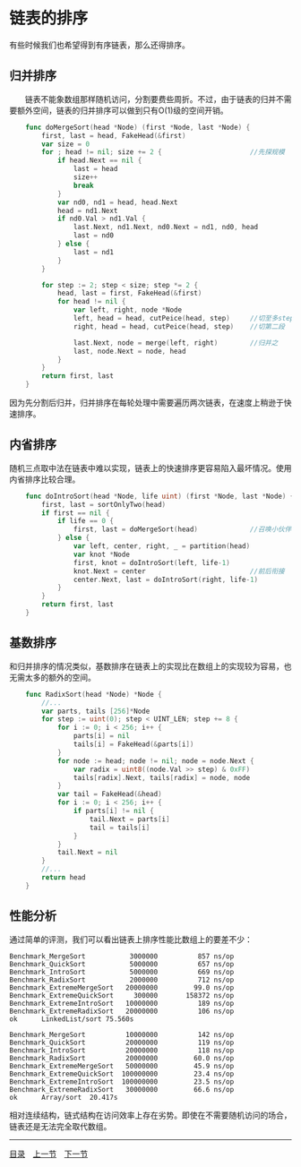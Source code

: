 # 链表的排序
有些时候我们也希望得到有序链表，那么还得排序。

## 归并排序
　　链表不能象数组那样随机访问，分割要费些周折。不过，由于链表的归并不需要额外空间，链表的归并排序可以做到只有O(1)级的空间开销。
```go
	func doMergeSort(head *Node) (first *Node, last *Node) {
		first, last = head, FakeHead(&first)
		var size = 0
		for ; head != nil; size += 2 {						//先探规模
			if head.Next == nil {
				last = head
				size++
				break
			}
			var nd0, nd1 = head, head.Next
			head = nd1.Next
			if nd0.Val > nd1.Val {
				last.Next, nd1.Next, nd0.Next = nd1, nd0, head
				last = nd0
			} else {
				last = nd1
			}
		}

		for step := 2; step < size; step *= 2 {
			head, last = first, FakeHead(&first)
			for head != nil {
				var left, right, node *Node
				left, head = head, cutPeice(head, step)		//切至多step大小的一段
				right, head = head, cutPeice(head, step)	//切第二段

				last.Next, node = merge(left, right)		//归并之
				last, node.Next = node, head
			}
		}
		return first, last
	}
```
因为先分割后归并，归并排序在每轮处理中需要遍历两次链表，在速度上稍逊于快速排序。

## 内省排序
随机三点取中法在链表中难以实现，链表上的快速排序更容易陷入最坏情况。使用内省排序比较合理。
```go
	func doIntroSort(head *Node, life uint) (first *Node, last *Node) {
		first, last = sortOnlyTwo(head)
		if first == nil {
			if life == 0 {
				first, last = doMergeSort(head)				//召唤小伙伴
			} else {
				var left, center, right, _ = partition(head)
				var knot *Node
				first, knot = doIntroSort(left, life-1)
				knot.Next = center							//前后衔接
				center.Next, last = doIntroSort(right, life-1)
			}
		}
		return first, last
	}
```

## 基数排序
和归并排序的情况类似，基数排序在链表上的实现比在数组上的实现较为容易，也无需太多的额外的空间。
```go
	func RadixSort(head *Node) *Node {
		//...
		var parts, tails [256]*Node
		for step := uint(0); step < UINT_LEN; step += 8 {
			for i := 0; i < 256; i++ {
				parts[i] = nil
				tails[i] = FakeHead(&parts[i])
			}
			for node := head; node != nil; node = node.Next {
				var radix = uint8((node.Val >> step) & 0xFF)
				tails[radix].Next, tails[radix] = node, node
			}
			var tail = FakeHead(&head)
			for i := 0; i < 256; i++ {
				if parts[i] != nil {
					tail.Next = parts[i]
					tail = tails[i]
				}
			}
			tail.Next = nil
		}
		//...
		return head
	}
```

## 性能分析
通过简单的评测，我们可以看出链表上排序性能比数组上的要差不少：

	Benchmark_MergeSort       	  3000000	       857 ns/op
	Benchmark_QuickSort       	  5000000	       657 ns/op
	Benchmark_IntroSort       	  5000000	       669 ns/op
	Benchmark_RadixSort       	  2000000	       712 ns/op
	Benchmark_ExtremeMergeSort	 20000000	      99.0 ns/op
	Benchmark_ExtremeQuickSort	   300000	    158372 ns/op
	Benchmark_ExtremeIntroSort	 10000000	       189 ns/op
	Benchmark_ExtremeRadixSort	 20000000	       106 ns/op
	ok  	LinkedList/sort	75.560s

	Benchmark_MergeSort       	 10000000	       142 ns/op
	Benchmark_QuickSort       	 20000000	       119 ns/op
	Benchmark_IntroSort       	 20000000	       118 ns/op
	Benchmark_RadixSort       	 20000000	      60.0 ns/op
	Benchmark_ExtremeMergeSort	 50000000	      45.9 ns/op
	Benchmark_ExtremeQuickSort	100000000	      23.4 ns/op
	Benchmark_ExtremeIntroSort	100000000	      23.5 ns/op
	Benchmark_ExtremeRadixSort	 30000000	      66.6 ns/op
	ok  	Array/sort	20.417s

相对连续结构，链式结构在访问效率上存在劣势。即使在不需要随机访问的场合，链表还是无法完全取代数组。

---
[目录](../index.md)　[上一节](02.md)　[下一节](02-B.md)
